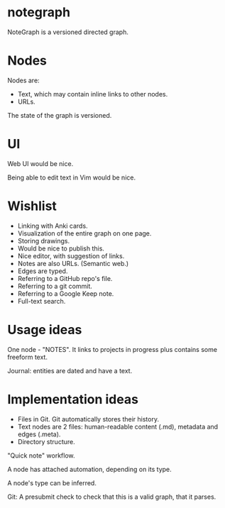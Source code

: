notegraph
===

NoteGraph is a versioned directed graph.

Nodes
===

Nodes are:

* Text, which may contain inline links to other nodes.
* URLs.

The state of the graph is versioned.

UI
===

Web UI would be nice.

Being able to edit text in Vim would be nice.

Wishlist
===

* Linking with Anki cards.
* Visualization of the entire graph on one page.
* Storing drawings.
* Would be nice to publish this.
* Nice editor, with suggestion of links.
* Notes are also URLs. (Semantic web.)
* Edges are typed.
* Referring to a GitHub repo's file.
* Referring to a git commit.
* Referring to a Google Keep note.
* Full-text search.

Usage ideas
===

One node - "NOTES".
It links to projects in progress plus contains some freeform text.

Journal: entities are dated and have a text.

Implementation ideas
===

* Files in Git. Git automatically stores their history.
* Text nodes are 2 files: human-readable content (.md), metadata and edges
  (.meta).
* Directory structure.

"Quick note" workflow.

A node has attached automation, depending on its type.

A node's type can be inferred.

Git: A presubmit check to check that this is a valid graph, that it parses.

